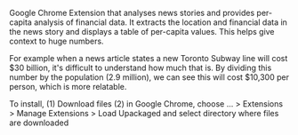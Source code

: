 Google Chrome Extension that analyses news stories and provides per-capita analysis of financial data.  It extracts the location and financial data in the news story and displays a table of per-capita values.  This helps give context to huge numbers.  

For example when a news article states a new Toronto Subway line will cost $30 billion, it's difficult to understand how much that is.  By dividing this number by the population (2.9 million), we can see this will cost $10,300 per person, which is more relatable. 


To install,
(1) Download files
(2) in Google Chrome, choose ... > Extensions > Manage Extensions > Load Upackaged and select directory where files are downloaded

